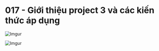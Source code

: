 # 017 - Giới thiệu project 3 và các kiến thức áp dụng  

![Imgur](https://i.imgur.com/uC7l3ec.png)  

![Imgur](https://i.imgur.com/6EmfWR3.png)  